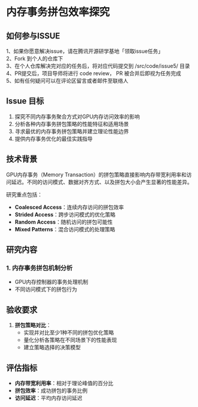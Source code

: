 # 内存事务拼包效率探究

## 如何参与ISSUE
1、如果你愿意解决issue，请在腾讯开源研学基地「领取issue任务」  
2、Fork 到个人的仓库下  
3、在个人仓库解决完对应的任务后，将对应代码提交到 /src/code/issue5/ 目录  
4、PR提交后，项目导师将进行 code review， PR 被合并后即视为任务完成  
5、如有任何疑问可以在评论区留言或者邮件至联络人  

## Issue 目标

1. 探究不同内存事务聚合方式对GPU内存访问效率的影响
2. 分析各种内存事务拼包策略的性能特征和适用场景
3. 寻求最优的内存事务拼包策略并建立理论性能边界
4. 提供内存事务优化的最佳实践指导

## 技术背景

GPU内存事务（Memory Transaction）的拼包策略直接影响内存带宽利用率和访问延迟。不同的访问模式、数据对齐方式、以及拼包大小会产生显著的性能差异。

研究重点包括：
- **Coalesced Access**：连续内存访问的拼包效率
- **Strided Access**：跨步访问模式的优化策略
- **Random Access**：随机访问的拼包可能性
- **Mixed Patterns**：混合访问模式的处理策略

## 研究内容

### 1. 内存事务拼包机制分析
- GPU内存控制器的事务处理机制
- 不同访问模式下的拼包行为


## 验收要求

1. **拼包策略对比**：
   - 实现并对比至少1种不同的拼包优化策略
   - 量化分析各策略在不同场景下的性能表现
   - 建立策略选择的决策模型


## 评估指标

- **内存带宽利用率**：相对于理论峰值的百分比
- **拼包效率**：成功拼包的事务比例
- **访问延迟**：平均内存访问延迟

